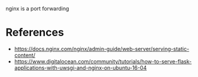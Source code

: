 
nginx is a port forwarding

# References
- https://docs.nginx.com/nginx/admin-guide/web-server/serving-static-content/
- https://www.digitalocean.com/community/tutorials/how-to-serve-flask-applications-with-uwsgi-and-nginx-on-ubuntu-16-04

